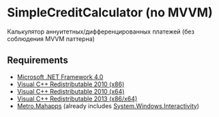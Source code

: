 # SimpleCreditCalculator (no MVVM)
Калькулятор аннуитетных/дифференцированных платежей (без соблюдения MVVM паттерна)

## Requirements

* [Microsoft .NET Framework 4.0](https://www.microsoft.com/en-US/download/details.aspx?id=17718)
* [Visual C++ Redistributable 2010 (x86)](https://www.microsoft.com/en-US/download/details.aspx?id=5555)
* [Visual C++ Redistributable 2010 (x64)](https://www.microsoft.com/en-US/download/details.aspx?id=14632)
* [Visual C++ Redistributable 2013 (x86/x64)](https://www.microsoft.com/en-US/download/details.aspx?id=40784)
* [Metro.Mahapps](https://www.nuget.org/packages/MahApps.Metro) (already includes [System.Windows.Interactivity](https://www.nuget.org/packages/System.Windows.Interactivity.WPF/))
